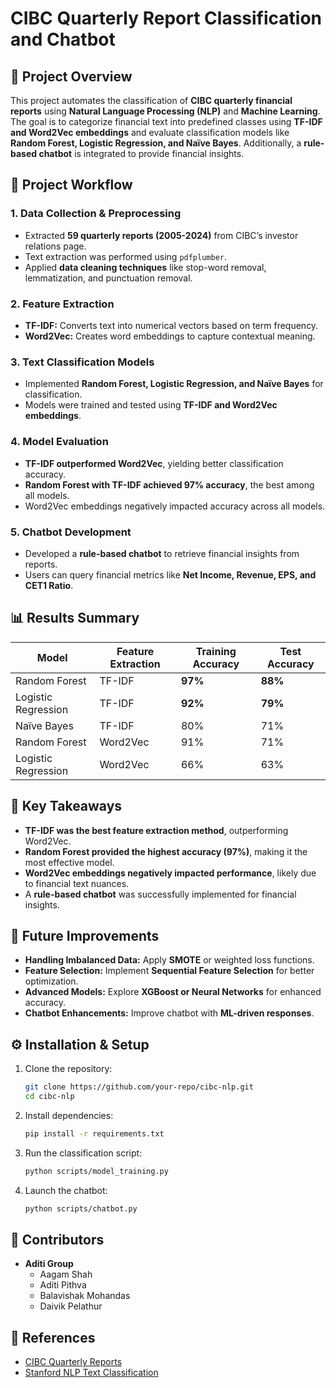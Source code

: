 # CIBC Quarterly Report Classification and Chatbot

## 📌 Project Overview
This project automates the classification of **CIBC quarterly financial reports** using **Natural Language Processing (NLP)** and **Machine Learning**. The goal is to categorize financial text into predefined classes using **TF-IDF and Word2Vec embeddings** and evaluate classification models like **Random Forest, Logistic Regression, and Naïve Bayes**. Additionally, a **rule-based chatbot** is integrated to provide financial insights.

## 🚀 Project Workflow
### **1. Data Collection & Preprocessing**
- Extracted **59 quarterly reports (2005-2024)** from CIBC’s investor relations page.
- Text extraction was performed using `pdfplumber`.
- Applied **data cleaning techniques** like stop-word removal, lemmatization, and punctuation removal.

### **2. Feature Extraction**
- **TF-IDF:** Converts text into numerical vectors based on term frequency.
- **Word2Vec:** Creates word embeddings to capture contextual meaning.

### **3. Text Classification Models**
- Implemented **Random Forest, Logistic Regression, and Naïve Bayes** for classification.
- Models were trained and tested using **TF-IDF and Word2Vec embeddings**.

### **4. Model Evaluation**
- **TF-IDF outperformed Word2Vec**, yielding better classification accuracy.
- **Random Forest with TF-IDF achieved 97% accuracy**, the best among all models.
- Word2Vec embeddings negatively impacted accuracy across all models.

### **5. Chatbot Development**
- Developed a **rule-based chatbot** to retrieve financial insights from reports.
- Users can query financial metrics like **Net Income, Revenue, EPS, and CET1 Ratio**.

## 📊 Results Summary
| Model | Feature Extraction | Training Accuracy | Test Accuracy |
|--------|------------------|----------------|-------------|
| Random Forest | TF-IDF | **97%** | **88%** |
| Logistic Regression | TF-IDF | **92%** | **79%** |
| Naïve Bayes | TF-IDF | 80% | 71% |
| Random Forest | Word2Vec | 91% | 71% |
| Logistic Regression | Word2Vec | 66% | 63% |

## 📌 Key Takeaways
- **TF-IDF was the best feature extraction method**, outperforming Word2Vec.
- **Random Forest provided the highest accuracy (97%)**, making it the most effective model.
- **Word2Vec embeddings negatively impacted performance**, likely due to financial text nuances.
- A **rule-based chatbot** was successfully implemented for financial insights.

## 🔮 Future Improvements
- **Handling Imbalanced Data:** Apply **SMOTE** or weighted loss functions.
- **Feature Selection:** Implement **Sequential Feature Selection** for better optimization.
- **Advanced Models:** Explore **XGBoost or Neural Networks** for enhanced accuracy.
- **Chatbot Enhancements:** Improve chatbot with **ML-driven responses**.


## ⚙️ Installation & Setup
1. Clone the repository:
   ```bash
   git clone https://github.com/your-repo/cibc-nlp.git
   cd cibc-nlp
   ```
2. Install dependencies:
   ```bash
   pip install -r requirements.txt
   ```
3. Run the classification script:
   ```bash
   python scripts/model_training.py
   ```
4. Launch the chatbot:
   ```bash
   python scripts/chatbot.py
   ```

## 🤝 Contributors
- **Aditi Group**  
  - Aagam Shah  
  - Aditi Pithva  
  - Balavishak Mohandas  
  - Daivik Pelathur  

## 📜 References
- [CIBC Quarterly Reports](https://www.cibc.com/en/about-cibc/investor-relations/quarterly-results.html)
- [Stanford NLP Text Classification](https://nlp.stanford.edu/IR-book/information-retrieval-book.html)
